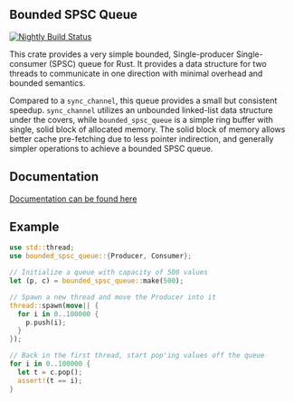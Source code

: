 
## Bounded SPSC Queue

[![Nightly Build Status](https://travis-ci.org/polyfractal/bounded-spsc-queue.svg?branch=master)](https://travis-ci.org/polyfractal/bounded-spsc-queue)

This crate provides a very simple bounded, Single-producer Single-consumer (SPSC)
queue for Rust.  It provides a data structure for two threads to communicate
in one direction with minimal overhead and bounded semantics.

Compared to a `sync_channel`, this queue provides a small but consistent
speedup.  `sync_channel` utilizes an unbounded linked-list data structure under the covers,
while `bounded_spsc_queue` is a simple ring buffer with single, solid block of allocated
memory.  The solid block of memory allows better cache pre-fetching due to less pointer
indirection, and generally simpler operations to achieve a bounded SPSC queue.

## Documentation

[Documentation can be found here](http://polyfractal.github.io/bounded-spsc-queue/bounded_spsc_queue/index.html)

## Example

```rust
use std::thread;
use bounded_spsc_queue::{Producer, Consumer};

// Initialize a queue with capacity of 500 values
let (p, c) = bounded_spsc_queue::make(500);

// Spawn a new thread and move the Producer into it
thread::spawn(move|| {
  for i in 0..100000 {
    p.push(i);
  }
});

// Back in the first thread, start pop'ing values off the queue
for i in 0..100000 {
  let t = c.pop();
  assert!(t == i);
}
```
